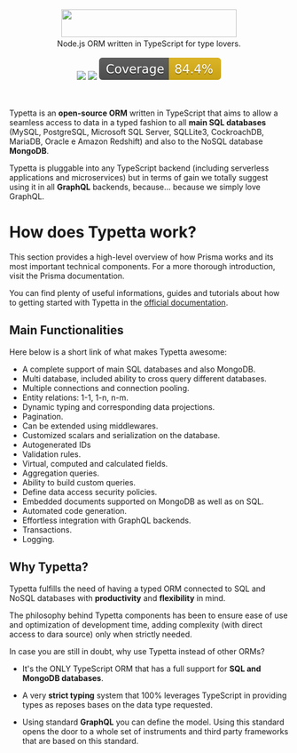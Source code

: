 <div align="center">
  <br/>
  <br/>
  <a href="https://twinlogix.github.io/typetta/">
    <img src="https://github.com/twinlogix/typetta/blob/master/docs/assets/img/logo.png" width="316" height="50">
  </a>
  <br/>
  Node.js ORM written in TypeScript for type lovers.
  <br/>
  <br/>
  <div>
    <a href="https://opensource.org/licenses/Apache-2.0"><img src="https://img.shields.io/badge/License-Apache_2.0-blue.svg"/></a>
    <a href="https://www.codacy.com/gh/twinlogix/typetta/dashboard?utm_source=github.com&amp;utm_medium=referral&amp;utm_content=twinlogix/typetta&amp;utm_campaign=Badge_Grade"><img src="https://app.codacy.com/project/badge/Grade/3c49f8a206cf4deeb41b289d151434f7"/></a>
    <img src="./coverage/badge.svg">
  </div>
  <br/>
  <br/>
</div>

Typetta is an **open-source ORM** written in TypeScript that aims to allow a seamless access to data in a typed fashion to all **main SQL databases** (MySQL, PostgreSQL, Microsoft SQL Server, SQLLite3, CockroachDB, MariaDB, Oracle e Amazon Redshift) and also to the NoSQL database **MongoDB**.

Typetta is pluggable into any TypeScript backend (including serverless applications and microservices) but in terms of gain we totally suggest using it in all **GraphQL** backends, because... because we simply love GraphQL.

# How does Typetta work?

This section provides a high-level overview of how Prisma works and its most important technical components. For a more thorough introduction, visit the Prisma documentation.

You can find plenty of useful informations, guides and tutorials about how to getting started with Typetta in the [official documentation](https://twinlogix.github.io/typetta/).

## Main Functionalities

Here below is a short link of what makes Typetta awesome:

- A complete support of main SQL databases and also MongoDB.
- Multi database, included ability to cross query different databases.
- Multiple connections and connection pooling.
- Entity relations: 1-1, 1-n, n-m.
- Dynamic typing and corresponding data projections.
- Pagination.
- Can be extended using middlewares.
- Customized scalars and serialization on the database.
- Autogenerated IDs
- Validation rules.
- Virtual, computed and calculated fields.
- Aggregation queries.
- Ability to build custom queries.
- Define data access security policies.
- Embedded documents supported on MongoDB as well as on SQL.
- Automated code generation.
- Effortless integration with GraphQL backends.
- Transactions.
- Logging.

## Why Typetta?

Typetta fulfills the need of having a typed ORM connected to SQL and NoSQL databases with **productivity** and **flexibility** in mind.

The philosophy behind Typetta components has been to ensure ease of use and optimization of development time, adding complexity (with direct access to dara source) only when strictly needed.

In case you are still in doubt, why use Typetta instead of other ORMs?

- It's the ONLY TypeScript ORM that has a full support for **SQL and MongoDB databases**.
  
- A very **strict typing** system that 100% leverages TypeScript in providing types as reposes bases on the data type requested.

- Using standard **GraphQL** you can define the model. Using this standard opens the door  to a whole set of instruments and third party frameworks that are based on this standard.